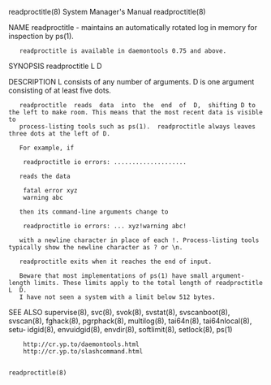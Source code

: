readproctitle(8)                                              System Manager's Manual                                             readproctitle(8)

NAME
       readproctitle - maintains an automatically rotated log in memory for inspection by ps(1).

       readproctitle is available in daemontools 0.75 and above.

SYNOPSIS
       readproctitle L D

DESCRIPTION
       L consists of any number of arguments.  D is one argument consisting of at least five dots.

       readproctitle  reads  data  into  the  end  of  D,  shifting D to the left to make room. This means that the most recent data is visible to
       process-listing tools such as ps(1).  readproctitle always leaves three dots at the left of D.

       For example, if

        readproctitle io errors: ....................

       reads the data

        fatal error xyz
        warning abc

       then its command-line arguments change to

        readproctitle io errors: ... xyz!warning abc!

       with a newline character in place of each !. Process-listing tools typically show the newline character as ? or \n.

       readproctitle exits when it reaches the end of input.

       Beware that most implementations of ps(1) have small argument-length limits. These limits apply to the total length of readproctitle  L  D.
       I have not seen a system with a limit below 512 bytes.

SEE ALSO
       supervise(8),  svc(8),  svok(8), svstat(8), svscanboot(8), svscan(8), fghack(8), pgrphack(8), multilog(8), tai64n(8), tai64nlocal(8), setu‐
       idgid(8), envuidgid(8), envdir(8), softlimit(8), setlock(8), ps(1)

        http://cr.yp.to/daemontools.html
        http://cr.yp.to/slashcommand.html

                                                                                                                                  readproctitle(8)
